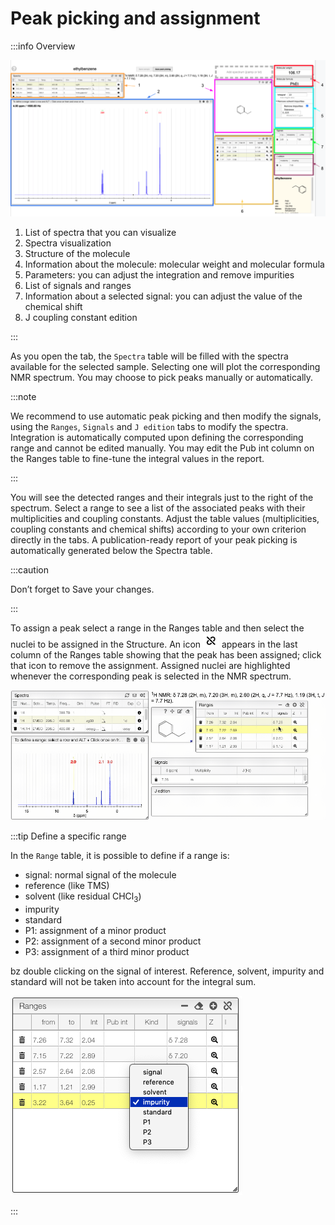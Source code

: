 # Peak picking and assignment

:::info Overview

![Peak picking image](images/peakPicking.png)

1. List of spectra that you can visualize
2. Spectra visualization
3. Structure of the molecule 
4. Information about the molecule: molecular weight and molecular formula 
5. Parameters: you can adjust the integration and remove impurities
6. List of signals and ranges
7. Information about a selected signal: you can adjust the value of the chemical shift 
8. J coupling constant edition 

:::

As you open the tab, the `Spectra` table will be filled with the spectra available for the selected sample. Selecting one will plot the corresponding NMR spectrum. You may choose to pick peaks manually or automatically.

:::note 

We recommend to use automatic peak picking and then modify the signals, using the `Ranges`, `Signals` and `J edition` tabs to modify the spectra. Integration is automatically computed upon defining the corresponding range and cannot be edited manually. You may edit the Pub int column on the Ranges table to fine-tune the integral values in the report.

:::

 You will see the detected ranges and their integrals just to the right of the spectrum. Select a range to see a list of the associated peaks with their multiplicities and coupling constants. Adjust the table values (multiplicities, coupling constants and chemical shifts) according to your own criterion directly in the tabs. A publication-ready report of your peak picking is automatically generated below the Spectra table. 
 
 :::caution
 
 Don’t forget to Save your changes.

:::

To assign a peak select a range in the Ranges table and then select the nuclei to be assigned in the Structure. An icon ![icon](images/icon_assign.png) appears in the last column of the Ranges table showing that the peak has been assigned; click that icon to remove the assignment. Assigned nuclei are highlighted whenever the corresponding peak is selected in the NMR spectrum.

![peak picking](images/peakPicking.gif)


:::tip Define a specific range 

In the `Range` table, it is possible to define if a range is:

- signal: normal signal of the molecule
- reference (like TMS)
- solvent (like residual CHCl<sub>3</sub>)
- impurity
- standard
- P1: assignment of a minor product
- P2: assignment of a second minor product
- P3: assignment of a third minor product

bz double clicking on the signal of interest. Reference, solvent, impurity and standard will not be taken into account for the integral sum.

![](images/range.png)

:::